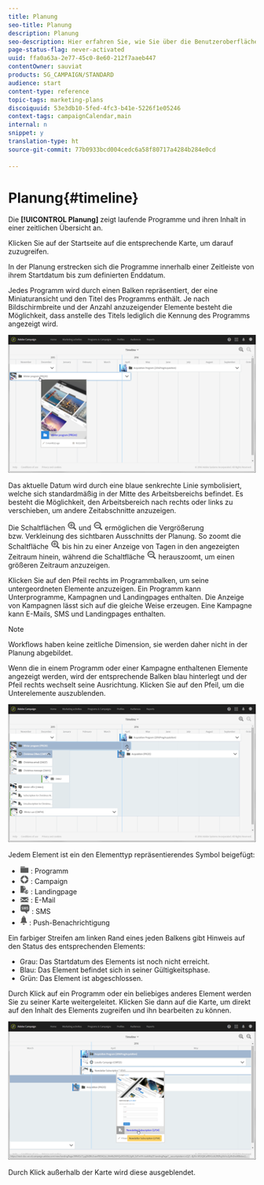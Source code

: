 ```yaml
---
title: Planung
seo-title: Planung
description: Planung
seo-description: Hier erfahren Sie, wie Sie über die Benutzeroberfläche von Adobe Campaign Standard aktive Programme und ihren Inhalt visualisieren.
page-status-flag: never-activated
uuid: ffa0a63a-2e77-45c0-8e60-212f7aaeb447
contentOwner: sauviat
products: SG_CAMPAIGN/STANDARD
audience: start
content-type: reference
topic-tags: marketing-plans
discoiquuid: 53e3db10-5fed-4fc3-b41e-5226f1e05246
context-tags: campaignCalendar,main
internal: n
snippet: y
translation-type: ht
source-git-commit: 77b0933bcd004cedc6a58f80717a4284b284e0cd

---
```



# Planung{#timeline}

Die **[!UICONTROL Planung]** zeigt laufende Programme und ihren Inhalt in einer zeitlichen Übersicht an.

Klicken Sie auf der Startseite auf die entsprechende Karte, um darauf zuzugreifen.

In der Planung erstrecken sich die Programme innerhalb einer Zeitleiste von ihrem Startdatum bis zum definierten Enddatum.

Jedes Programm wird durch einen Balken repräsentiert, der eine Miniaturansicht und den Titel des Programms enthält. Je nach Bildschirmbreite und der Anzahl anzuzeigender Elemente besteht die Möglichkeit, dass anstelle des Titels lediglich die Kennung des Programms angezeigt wird.

![](assets/timeline_1.png)

Das aktuelle Datum wird durch eine blaue senkrechte Linie symbolisiert, welche sich standardmäßig in der Mitte des Arbeitsbereichs befindet. Es besteht die Möglichkeit, den Arbeitsbereich nach rechts oder links zu verschieben, um andere Zeitabschnitte anzuzeigen.

Die Schaltflächen ![](assets/timeline_zoom_in.png) und ![](assets/timeline_zoom_out.png) ermöglichen die Vergrößerung bzw. Verkleinung des sichtbaren Ausschnitts der Planung. So zoomt die Schaltfläche ![](assets/timeline_zoom_in.png) bis hin zu einer Anzeige von Tagen in den angezeigten Zeitraum hinein, während die Schaltfläche ![](assets/timeline_zoom_out.png) herauszoomt, um einen größeren Zeitraum anzuzeigen.

Klicken Sie auf den Pfeil rechts im Programmbalken, um seine untergeordneten Elemente anzuzeigen. Ein Programm kann Unterprogramme, Kampagnen und Landingpages enthalten. Die Anzeige von Kampagnen lässt sich auf die gleiche Weise erzeugen. Eine Kampagne kann E-Mails, SMS und Landingpages enthalten.

>[!NOTE]
>
>Workflows haben keine zeitliche Dimension, sie werden daher nicht in der Planung abgebildet.

Wenn die in einem Programm oder einer Kampagne enthaltenen Elemente angezeigt werden, wird der entsprechende Balken blau hinterlegt und der Pfeil rechts wechselt seine Ausrichtung. Klicken Sie auf den Pfeil, um die Unterelemente auszublenden.

![](assets/timeline_2.png)

Jedem Element ist ein den Elementtyp repräsentierendes Symbol beigefügt:

* ![](assets/timeline_program_icon.png) : Programm
* ![](assets/timeline_campaign_icon.png) : Campaign
* ![](assets/timeline_lp_icon.png) : Landingpage
* ![](assets/timeline_email_icon.png) : E-Mail
* ![](assets/timeline_sms_icon.png) : SMS
* ![](assets/timeline_push_icon.png) : Push-Benachrichtigung

Ein farbiger Streifen am linken Rand eines jeden Balkens gibt Hinweis auf den Status des entsprechenden Elements:

* Grau: Das Startdatum des Elements ist noch nicht erreicht.
* Blau: Das Element befindet sich in seiner Gültigkeitsphase.
* Grün: Das Element ist abgeschlossen.

Durch Klick auf ein Programm oder ein beliebiges anderes Element werden Sie zu seiner Karte weitergeleitet. Klicken Sie dann auf die Karte, um direkt auf den Inhalt des Elements zugreifen und ihn bearbeiten zu können.

![](assets/timeline_3.png)

Durch Klick außerhalb der Karte wird diese ausgeblendet.
